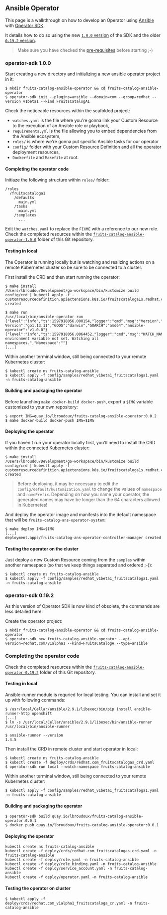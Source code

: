 ## Ansible Operator

This page is a walkthrough on how to develop an Operator using [Ansible](https://www.ansible.com/) with [Operator SDK](https://sdk.operatorframework.io).

It details how to do so using the new [`1.0.0` version](#operator-sdk-1.0.0) of the SDK and the older [`0.19.2` version](#operator-sdk-0.19.2).

> Make sure you have checked the [pre-requisites](../README.md#pre-requisites) before starting ;-) 

### operator-sdk 1.0.0

Start creating a new directory and initializing a new ansible operator project in it:
```
$ mkdir fruits-catalog-ansible-operator && cd fruits-catalog-ansible-operator
$ operator-sdk init --plugins=ansible --domain=com --group=redhat --version v1beta1 --kind FruitsCatalogA1
```

Check the noticeable resources within the scafolded project:
* `watches.yaml` is the file where you're gonna link your Custom Resource to the execution of an Ansible role or playbook,
* `requirements.yml` is the file allowing you to embed dependencies from the Ansible ecosystem,
* `roles/` is where we're gonna put specific Ansible tasks for our operator
* `config/` folder with your Custom Resource Definition and all the operator deployment resources,
* `Dockerfile` and `Makefile` at root.

#### Completing the operator code

Initiaze the following structure within `roles/` folder:

```
/roles
  /fruitscataloga1
    /defaults
      main.yml
    /tasks
      main.yml
    /templates
      ...
```

Edit the `watches.yaml` to replace the `FIXME` with a reference to our new role. Check the completed resources within the [`fruits-catalog-ansible-operator-1.0.0`](./fruits-catalog-ansible-operator-1.0.0) folder of this Git repository.

#### Testing in local

The Operator is running locally but is watching and realizing actions on a remote Kubernetes cluster so be sure to be connected to a cluster.

First install the CRD and then start running the operator:

```
$ make install
/Users/lbroudou/Development/go-workspace/bin/kustomize build config/crd | kubectl apply -f -
customresourcedefinition.apiextensions.k8s.io/fruitscataloga1s.redhat.com created

$ make run
/usr/local/bin/ansible-operator run
{"level":"info","ts":1597918056.000154,"logger":"cmd","msg":"Version","Go Version":"go1.13.11","GOOS":"darwin","GOARCH":"amd64","ansible-operator":"v1.0.0"}
{"level":"info","ts":1597918056.0064452,"logger":"cmd","msg":"WATCH_NAMESPACE environment variable not set. Watching all namespaces.","Namespace":""}
[...]
```

Within another terminal window, still being connected to your remote Kubernetes cluster:

```
$ kubectl create ns fruits-catalog-ansible
$ kubectl apply -f config/samples/redhat_v1beta1_fruitscataloga1.yaml -n fruits-catalog-ansible
```

#### Building and packaging the operator

Before launching `make docker-build docker-push`, export a `$IMG` variable customized to your own repository:

```
$ export IMG=quay.io/lbroudoux/fruits-catalog-ansible-operator:0.0.2
$ make docker-build docker-push IMG=$IMG
```

#### Deploying the operator

If you haven't run your operator locally first, you'll need to install the CRD within the connected Kubernetes cluster:

```
$ make install
/Users/lbroudou/Development/go-workspace/bin/kustomize build config/crd | kubectl apply -f -
customresourcedefinition.apiextensions.k8s.io/fruitscataloga1s.redhat.com created
```

> Before deploying, it may be necessary to edit the `config/default/kustomization.yaml` to change the values of `namespace` and `namePrefix`. Depending on how you name your operator, the generated names may have be longer than the 64 characters allowed in Kubernetes!

And deploy the operator image and manifests into the default namespace that will be `fruits-catalog-ans-operator-system`:

```
$ make deploy IMG=$IMG
[...]
deployment.apps/fruits-catalog-ans-operator-controller-manager created
```

#### Testing the operator on the cluster

Just deploy a new Custom Resource coming from the `samples` within another namespace (so that we keep things separated and ordered ;-)):

```
$ kubectl create ns fruits-catalog-ansible
$ kubectl apply -f config/samples/redhat_v1beta1_fruitscataloga1.yaml -n fruits-catalog-ansible
```

### operator-sdk 0.19.2

As this version of Operator SDK is now kind of obsolete, the commands are less detailed here.

Create the operator project:

```
$ mkdir fruits-catalog-ansible-operator && cd fruits-catalog-ansible-operator
$ operator-sdk new fruits-catalog-ansible-operator --api-version=redhat.com/v1alpha1 --kind=FruitsCatalogA --type=ansible
```

### Completing the operator code

Check the completed resources within the [`fruits-catalog-ansible-operator-0.19.2`](./fruits-catalog-ansible-operator-0.19.2) folder of this Git repository.

#### Testing in local

Ansible-runner module is requried for local testing. You can install and set it up with following commands:

```
$ /usr/local/Cellar/ansible/2.9.1/libexec/bin/pip install ansible-runner-http openshift 
[...]
$ ln -s /usr/local/Cellar/ansible/2.9.1/libexec/bin/ansible-runner /usr/local/bin/ansible-runner

$ ansible-runner --version
1.4.5
```

Then install the CRD in remote cluster and start operator in local:

```
$ kubectl create ns fruits-catalog-ansible
$ kubectl create -f deploy/crds/redhat.com_fruitscatalogas_crd.yaml
$ operator-sdk run local --watch-namespace fruits-catalog-ansible
```

Within another terminal window, still being connected to your remote Kubernetes cluster:

```
$ kubectl apply -f config/samples/redhat_v1beta1_fruitscataloga1.yaml -n fruits-catalog-ansible
```

#### Building and packaging the operator

```
$ operator-sdk build quay.io/lbroudoux/fruits-catalog-ansible-operator:0.0.1
$ docker push quay.io/lbroudoux/fruits-catalog-ansible-operator:0.0.1
```

#### Deploying the operator

```
kubectl create ns fruits-catalog-ansible
kubectl create -f deploy/crds/redhat.com_fruitscatalogas_crd.yaml -n fruits-catalog-ansible
kubectl create -f deploy/role.yaml -n fruits-catalog-ansible
kubectl create -f deploy/role_binding.yaml -n fruits-catalog-ansible
kubectl create -f deploy/service_account.yaml -n fruits-catalog-ansible
kubectl create -f deploy/operator.yaml -n fruits-catalog-ansible
```

#### Testing the operator on cluster

```
$ kubectl apply -f deploy/crds/redhat.com_v1alpha1_fruitscataloga_cr.yaml -n fruits-catalog-ansible 
```